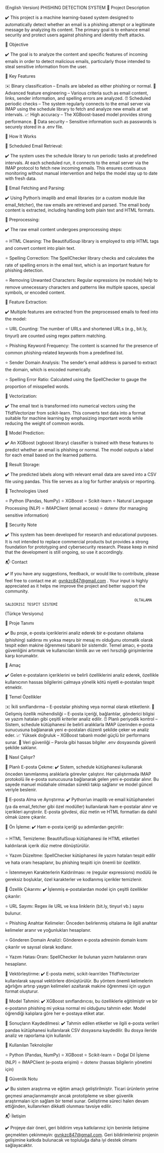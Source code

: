 (English Version)
                                                                     PHISHING DETECTION SYSTEM
📌 Project Description

✔️ This project is a machine learning-based system designed to automatically detect whether an email is a phishing attempt or a legitimate message by analyzing its content. The primary goal is to enhance email       security and protect users against phishing and identity theft attacks.


🎯 Objective

✔️ The goal is to analyze the content and specific features of incoming emails in order to detect malicious emails, particularly those intended to steal sensitive information from the user.


🚀 Key Features

✉️ Binary classification – Emails are labeled as either phishing or normal.
🧠 Advanced feature engineering – Various criteria such as email content, links, sender information, and spelling errors are analyzed.
⏰ Scheduled periodic checks – The system regularly connects to the email server via IMAP using the schedule library to fetch and analyze new emails at set intervals.
📈 High accuracy – The XGBoost-based model provides strong performance.
🔐 Data security – Sensitive information such as passwords is securely stored in a .env file.


🧠 How It Works

📍 Scheduled Email Retrieval:

✔️ The system uses the schedule library to run periodic tasks at predefined intervals. At each scheduled run, it connects to the email server via the IMAP protocol to fetch new incoming emails. This ensures continuous monitoring without manual intervention and helps the model stay up to date with fresh data.

📍 Email Fetching and Parsing:

✔️ Using Python’s imaplib and email libraries (or a custom module like email_fetcher), the raw emails are retrieved and parsed. The email body content is extracted, including handling both plain text and HTML formats.

📍 Preprocessing:

✔️ The raw email content undergoes preprocessing steps:

   ⭐ HTML Cleaning: The BeautifulSoup library is employed to strip HTML tags and convert content into plain text.

   ⭐ Spelling Correction: The SpellChecker library checks and calculates the rate of spelling errors in the email text, which is an important feature for phishing detection.

   ⭐ Removing Unwanted Characters: Regular expressions (re module) help to remove unnecessary characters and patterns like multiple spaces, special symbols, or encoded content.

📍 Feature Extraction:

✔️ Multiple features are extracted from the preprocessed emails to feed into the model:

   ⭐ URL Counting: The number of URLs and shortened URLs (e.g., bit.ly, tinyurl) are counted using regex pattern matching.

   ⭐ Phishing Keyword Frequency: The content is scanned for the presence of common phishing-related keywords from a predefined list.

   ⭐ Sender Domain Analysis: The sender’s email address is parsed to extract the domain, which is encoded numerically.

   ⭐ Spelling Error Ratio: Calculated using the SpellChecker to gauge the proportion of misspelled words.

📍 Vectorization:

✔️ The email text is transformed into numerical vectors using the TfidfVectorizer from scikit-learn. This converts text data into a format suitable for machine learning by emphasizing important words while reducing the weight of common words.

📍 Model Prediction:

✔️ An XGBoost (xgboost library) classifier is trained with these features to predict whether an email is phishing or normal. The model outputs a label for each email based on the learned patterns.

📍 Result Storage:

✔️ The predicted labels along with relevant email data are saved into a CSV file using pandas. This file serves as a log for further analysis or reporting.


🧩 Technologies Used

⭐ Python (Pandas, NumPy)
⭐ XGBoost
⭐ Scikit-learn
⭐ Natural Language Processing (NLP)
⭐ IMAPClient (email access)
⭐ dotenv (for managing sensitive information)


🔐 Security Note

✔️ This system has been developed for research and educational purposes. It is not intended to replace commercial products but provides a strong foundation for prototyping and cybersecurity research. Please keep in mind that the development is still ongoing, so use it accordingly.


📬 Contact

✔️ If you have any suggestions, feedback, or would like to contribute, please feel free to contact me at: gvnkzc847@gmail.com . Your input is highly appreciated as it helps me improve the project and better support the community.


                                                               OLTALAMA SALDIRISI TESPİT SİSTEMİ
(Türkçe Versiyonu)

📌 Proje Tanımı

✔️ Bu proje, e-posta içeriklerini analiz ederek bir e-postanın oltalama (phishing) saldırısı mı yoksa meşru bir mesaj mı olduğunu otomatik olarak tespit eden makine öğrenmesi tabanlı bir sistemdir. Temel amacı, e-posta güvenliğini artırmak ve kullanıcıları kimlik avı ve veri hırsızlığı girişimlerine karşı korumaktır.

🎯 Amaç

✔️ Gelen e-postaların içeriklerini ve belirli özelliklerini analiz ederek, özellikle kullanıcının hassas bilgilerini çalmaya yönelik kötü niyetli e-postaları tespit etmektir.

🚀 Temel Özellikler

✉️ İkili sınıflandırma – E-postalar phishing veya normal olarak etiketlenir.
🧠 Gelişmiş özellik mühendisliği – E-posta içeriği, bağlantılar, gönderici bilgisi ve yazım hataları gibi çeşitli kriterler analiz edilir.
⏰ Planlı periyodik kontrol – Sistem, schedule kütüphanesi ile belirli aralıklarla IMAP üzerinden e-posta sunucusuna bağlanarak yeni e-postaları düzenli şekilde çeker ve analiz eder.
📈 Yüksek doğruluk – XGBoost tabanlı model güçlü bir performans sunar.
🔐 Veri güvenliği – Parola gibi hassas bilgiler .env dosyasında güvenli şekilde saklanır.

🧠 Nasıl Çalışır?

📍 Planlı E-posta Çekme:
✔️ Sistem, schedule kütüphanesi kullanarak önceden tanımlanmış aralıklarla görevler çalıştırır. Her çalıştırmada IMAP protokolü ile e-posta sunucusuna bağlanarak gelen yeni e-postalar alınır. Bu sayede manuel müdahale olmadan sürekli takip sağlanır ve model güncel veriyle beslenir.

📍 E-posta Alma ve Ayrıştırma:
✔️ Python’un imaplib ve email kütüphaneleri (ya da email_fetcher gibi özel modüller) kullanılarak ham e-postalar alınır ve içerikleri ayrıştırılır. E-posta gövdesi, düz metin ve HTML formatları da dahil olmak üzere çıkarılır.

📍 Ön İşleme:
✔️ Ham e-posta içeriği şu adımlardan geçirilir:

⭐ HTML Temizleme: BeautifulSoup kütüphanesi ile HTML etiketleri kaldırılarak içerik düz metne dönüştürülür.

⭐ Yazım Düzeltme: SpellChecker kütüphanesi ile yazım hataları tespit edilir ve hata oranı hesaplanır, bu phishing tespiti için önemli bir özelliktir.

⭐ İstenmeyen Karakterlerin Kaldırılması: re (regular expressions) modülü ile gereksiz boşluklar, özel karakterler ve kodlanmış içerikler temizlenir.

📍 Özellik Çıkarımı:
✔️ İşlenmiş e-postalardan model için çeşitli özellikler çıkarılır:

⭐ URL Sayımı: Regex ile URL ve kısa linklerin (bit.ly, tinyurl vb.) sayısı bulunur.

⭐ Phishing Anahtar Kelimeler: Önceden belirlenmiş oltalama ile ilgili anahtar kelimeler aranır ve yoğunlukları hesaplanır.

⭐ Gönderen Domain Analizi: Gönderen e-posta adresinin domain kısmı çıkarılır ve sayısal olarak kodlanır.

⭐ Yazım Hatası Oranı: SpellChecker ile bulunan yazım hatalarının oranı hesaplanır.

📍 Vektörleştirme:
✔️ E-posta metni, scikit-learn’den TfidfVectorizer kullanılarak sayısal vektörlere dönüştürülür. Bu yöntem önemli kelimelerin ağırlığını artırıp yaygın kelimeleri azaltarak makine öğrenmesi için uygun format oluşturur.

📍 Model Tahmini:
✔️ XGBoost sınıflandırıcısı, bu özelliklerle eğitilmiştir ve bir e-postanın phishing mi yoksa normal mi olduğunu tahmin eder. Model öğrendiği kalıplara göre her e-postaya etiket atar.

📍 Sonuçların Kaydedilmesi:
✔️ Tahmin edilen etiketler ve ilgili e-posta verileri pandas kütüphanesi kullanılarak CSV dosyasına kaydedilir. Bu dosya ileride analiz ve raporlama için kullanılır.

🧩 Kullanılan Teknolojiler

⭐ Python (Pandas, NumPy)
⭐ XGBoost
⭐ Scikit-learn
⭐ Doğal Dil İşleme (NLP)
⭐ IMAPClient (e-posta erişimi)
⭐ dotenv (hassas bilgilerin yönetimi için)

🔐 Güvenlik Notu

✔️ Bu sistem araştırma ve eğitim amaçlı geliştirilmiştir. Ticari ürünlerin yerine geçmesi amaçlanmamıştır ancak prototipleme ve siber güvenlik araştırmaları için sağlam bir temel sunar. Geliştirme süreci halen devam ettiğinden, kullanırken dikkatli olunması tavsiye edilir.

📬 İletişim

✔️ Projeye dair öneri, geri bildirim veya katkılarınız için benimle iletişime geçmekten çekinmeyin: gvnkzc847@gmail.com. Geri bildirimleriniz projenin gelişimine katkıda bulunacak ve topluluğa daha iyi destek olmamı sağlayacaktır.
